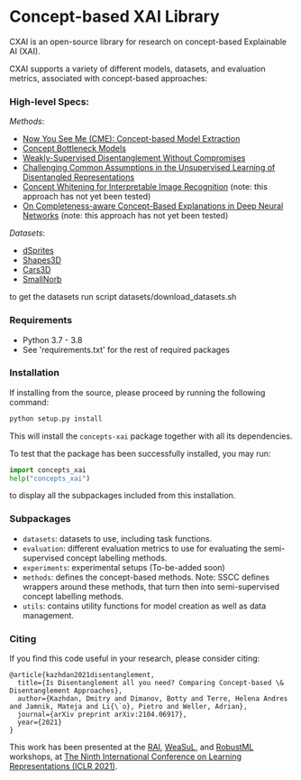 # Concept-based XAI Library

CXAI is an open-source library for research on concept-based Explainable AI (XAI). 

CXAI supports a variety of different models, datasets, and evaluation metrics, associated with concept-based approaches:


### High-level Specs:

_Methods_: 
- [Now You See Me (CME): Concept-based Model Extraction](https://arxiv.org/abs/2010.13233)
- [Concept Bottleneck Models](https://arxiv.org/abs/2007.04612)
- [Weakly-Supervised Disentanglement Without Compromises](https://arxiv.org/abs/2002.02886)
- [Challenging Common Assumptions in the Unsupervised Learning of Disentangled Representations](https://arxiv.org/abs/1811.12359)
- [Concept Whitening for Interpretable Image Recognition](https://arxiv.org/abs/2002.01650) (note: this approach has not yet been tested)
- [On Completeness-aware Concept-Based Explanations in Deep Neural Networks](https://arxiv.org/abs/1910.07969) (note: this approach has not yet been tested)


_Datasets_:
- [dSprites](https://github.com/deepmind/dsprites-dataset)
- [Shapes3D](https://github.com/deepmind/3d-shapes)
- [Cars3D](https://papers.nips.cc/paper/2015/hash/e07413354875be01a996dc560274708e-Abstract.html)
- [SmallNorb](https://cs.nyu.edu/~ylclab/data/norb-v1.0-small/)

to get the datasets run script datasets/download_datasets.sh

### Requirements

- Python 3.7 - 3.8
- See 'requirements.txt' for the rest of required packages

### Installation
If installing from the source, please proceed by running the following command:
```bash
python setup.py install
```
This will install the `concepts-xai` package together with all its dependencies.

To test that the package has been successfully installed, you may run:
```python
import concepts_xai
help("concepts_xai")
```
to display all the subpackages included from this installation.

### Subpackages

- `datasets`: datasets to use, including task functions.
- `evaluation`: different evaluation metrics to use for evaluating the semi-supervised concept labelling methods.
- `experiments`: experimental setups (To-be-added soon)
- `methods`: defines the concept-based methods. Note: SSCC defines wrappers around these methods, that turn then into semi-supervised concept labelling methods.
- `utils`: contains utility functions for model creation as well as data management.


### Citing

If you find this code useful in your research, please consider citing:

```
@article{kazhdan2021disentanglement,
  title={Is Disentanglement all you need? Comparing Concept-based \& Disentanglement Approaches},
  author={Kazhdan, Dmitry and Dimanov, Botty and Terre, Helena Andres and Jamnik, Mateja and Li{\`o}, Pietro and Weller, Adrian},
  journal={arXiv preprint arXiv:2104.06917},
  year={2021}
}
```

This work has been presented at the [RAI](https://sites.google.com/view/rai-workshop/), [WeaSuL](https://weasul.github.io/), and [RobustML](https://sites.google.com/connect.hku.hk/robustml-2021/home) workshops, at [The Ninth International Conference on Learning Representations (ICLR 2021)](https://iclr.cc/).
